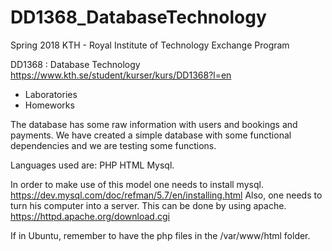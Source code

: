 # DD1368_DatabaseTechnology
Spring 2018
KTH - Royal Institute of Technology
Exchange Program

DD1368 : Database Technology
https://www.kth.se/student/kurser/kurs/DD1368?l=en
* Laboratories
* Homeworks

The database has some raw information with users and bookings and payments. 
We have created a simple database with some functional dependencies and we are testing some functions. 

Languages used are:
PHP
HTML
Mysql.

In order to make use of this model one needs to install mysql. https://dev.mysql.com/doc/refman/5.7/en/installing.html
Also, one needs to turn his computer into a server. This can be done by using apache. https://httpd.apache.org/download.cgi

If in Ubuntu, remember to have the php files in the /var/www/html folder.

